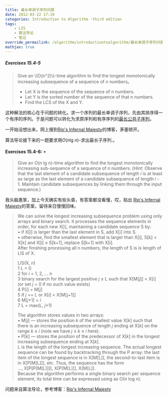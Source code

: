 ```yaml
---
title: 最长单调子序列问题
date: 2012-03-22 17:19
categories: Introduction to Algorithm -third edition
tags:
    - LIS
    - 算法导论
    - 笔记
override_permailink: /algorithm/introductiontoalgorithm/最长单调子序列问题
mathjax: true
---
```


##### Exercises 15.4-5

> Give an \\(O(n^2)\\)-time algorithm to find the longest
> monotonically increasing subsequence of a sequence of *n* 
> numbers。
>
>-   Let X is the sequence of the sequence of n numbers.
>-   Let Y is the sorted number of the sequence of that n numbers.
>-   Find the LCS of the X and Y.

这种解法的核心在于问题的转化。求一个序列的最长单调子序列，先由其排序得一
个有序的序列。于是问题可以转化为求原序列和有序序列的[最长公共子序列][]。

一开始没想出来，网上搜到[Rip's Infernal Majesty][]的博客，茅塞顿开。

算法导论接下来的一题要求用*O*(*n*lg *n*)-求出最长子序列.。

#### Exercises 15.4-6: ⋆

> Give an *O*(*n* lg *n*)-time algorithm to find the longest
> monotonically increasing sub-sequence of a sequence of *n* numbers.
> (*Hint:* Observe that the last element of a candidate subsequence of
> length *i* is at least as large as the last element of a candidate
> subsequence of length *i* - 1. Maintain candidate subsequences by
> linking them through the input sequence.)

我头脑愚笨，加上今天确实有些头昏，有答案都没看懂，哎，贴出
[Rip's Infernal Majesty][]的答案，留待来日慢慢回味。

> We can solve the longest increasing subsequence problem using only
> arrays and binary search. It processes the sequence elements in order,
> for each new X[i], maintaining a candidate sequence S by:   
> • if X[i] is larger than the last element in S, add X[i] into S.   
> • otherwise, find the smallest element that is larger than X[i], S[k]
> < X[k] and X[i] ≤ S[k+1], replace S[k+1] with X[i].   
> After finishing processing all n numbers, the length of S is is length
> of LIS of X.  
> 
> 	LIS(X, n)   
> 	1 L = 0   
> 	2 for *i* = 1, 2, … n   
> 	3 binary search for the largest positive *j* ≤ L such that X[M[*j*]] <
> 	X[*i*] (or set *j* = 0 if no such value exists)   
> 	4 P[*i*] = M[*j*]   
> 	5 if *j* == L or X[*i*] < X[M[j+1]]   
> 	6 M[*j*+1] = *i*   
> 	7 L = max(L, *j*+1)   
>
> The algorithm stores values in two arrays:   
> • M[*j*] — stores the position *k* of the smallest value X[*k*] such
> that there is an increasing subsequence of length *j* ending at X[*k*]
> on the range *k* ≤ *i* (note we have *j* ≤ *k* ≤ *i* here).   
> • P[*k*] — stores the position of the predecessor of X[*k*] in the
> longest increasing subsequence ending at X[*k*].   
> L is the length of the longest increasing sequence. The actual longest
> sequence can be found by backtracking through the P array: the last
> item of the longest sequence is in X[M[L]], the second-to-last item is
> in X[P[M[L]]], etc. Thus, the sequence has the form   
> …, X[P[P[M[L]]]], X[P[M[L]]], X[M[L]].   
> Because the algorithm performs a single binary search per sequence
> element, its total time can be expressed using as O(*n* log *n*).

问题来自算法导论，参考博客：[Rip's Infernal Majesty][]

[最长公共子序列]: http://www.roading.org/algorithm/introductiontoalgorithm/%E6%9C%80%E9%95%BF%E5%85%AC%E5%85%B1%E5%AD%90%E5%BA%8F%E5%88%97.html
[Rip's Infernal Majesty]: http://ripcrixalis.blog.com/
